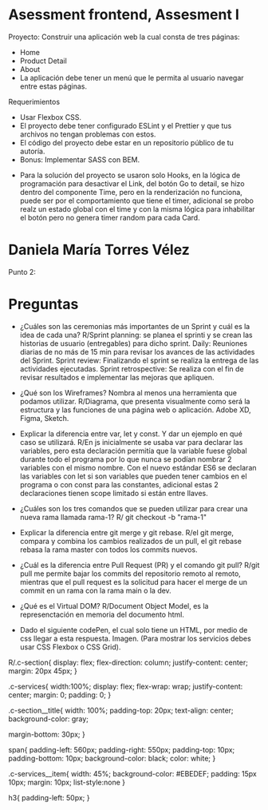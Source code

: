 # Asessment frontend, Assesment I

Proyecto: Construir una aplicación web la cual consta de tres páginas:

- Home
- Product Detail
- About
- La aplicación debe tener un menú que le permita al usuario navegar entre estas páginas.

Requerimientos

- Usar Flexbox CSS.
- El proyecto debe tener configurado ESLint y el Prettier y que tus archivos no tengan problemas con estos.
- El código del proyecto debe estar en un repositorio público de tu autoría.
- Bonus: Implementar SASS con BEM.

* Para la solución del proyecto se usaron solo Hooks, en la lógica de programación para desactivar el Link, del botón Go to detail, se hizo dentro del componente Time, pero en la renderización no funciona, puede ser por el comportamiento que tiene el timer, adicional se probo realz un estado global con el time y con la misma lógica para inhabilitar el botón pero no genera timer random para cada Card.

# Daniela María Torres Vélez

Punto 2:

# Preguntas

- ¿Cuáles son las ceremonias más importantes de un Sprint y cuál es la idea de cada una?
  R/Sprint planning: se planea el sprinti y se crean las historias de usuario (entregables) para dicho sprint.
  Daily: Reuniones diarias de no más de 15 min para revisar los avances de las actividades del Sprint.
  Sprint review: Finalizando el sprint se realiza la entrega de las actividades ejecutadas.
  Sprint retrospective: Se realiza con el fin de revisar resultados e implementar las mejoras que apliquen.

- ¿Qué son los Wireframes? Nombra al menos una herramienta que podamos utilizar.
  R/Diagrama, que presenta visualmente como será la estructura y las funciones de una página web o aplicación.
  Adobe XD, Figma, Sketch.

- Explicar la diferencia entre var, let y const. Y dar un ejemplo en qué caso se utilizará.
  R/En js inicialmente se usaba var para declarar las variables, pero esta declaración permitía que la variable
  fuese global durante todo el programa por lo que nunca se podían nombrar 2 variables con el mismo nombre. Con
  el nuevo estándar ES6 se declaran las variables con let si son variables que pueden tener cambios en el
  programa o con const para las constantes, adicional estas 2 declaraciones tienen scope limitado si están entre
  llaves.

- ¿Cuáles son los tres comandos que se pueden utilizar para crear una nueva rama llamada rama-1?
  R/ git checkout -b "rama-1"

- Explicar la diferencia entre git merge y git rebase.
  R/el git merge, compara y combina los cambios realizados de un pull, el git rebase rebasa la rama master con
  todos los commits nuevos.

- ¿Cuál es la diferencia entre Pull Request (PR) y el comando git pull?
  R/git pull me permite bajar los commits del repositorio remoto al remoto, mientras que el pull request es la
  solicitud para hacer el merge de un commit en un rama con la rama main o la dev.

- ¿Qué es el Virtual DOM?
  R/Document Object Model, es la represenctación en memoria del documento html.

- Dado el siguiente codePen, el cual solo tiene un HTML, por medio de css llegar a esta respuesta. Imagen.
  (Para mostrar los servicios debes usar CSS Flexbox o CSS Grid).

R/.c-section{
display: flex;
flex-direction: column;
justify-content: center;
margin: 20px 45px;
}

.c-services{
width:100%;
display: flex;
flex-wrap: wrap;
justify-content: center;
margin: 0;
padding: 0;
}

.c-section\_\_title{
width: 100%;
padding-top: 20px;
text-align: center;
background-color: gray;

margin-bottom: 30px;
}

span{
padding-left: 560px;
padding-right: 550px;
padding-top: 10px;
padding-bottom: 10px;
background-color: black;
color: white;
}

.c-services\_\_item{
width: 45%;
background-color: #EBEDEF;
padding: 15px 10px;
margin: 10px;
list-style:none
}

h3{
padding-left: 50px;
}

